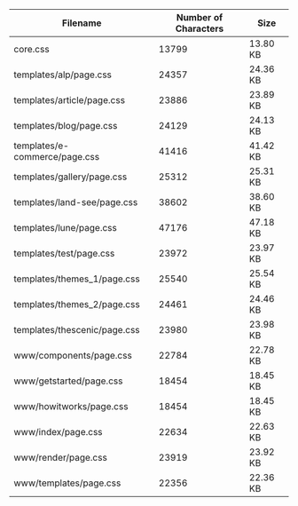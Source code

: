 | Filename                      | Number of Characters | Size     |
| ----------------------------- | -------------------- | -------- |
| core.css                      | 13799                | 13.80 KB |
| templates/alp/page.css        | 24357                | 24.36 KB |
| templates/article/page.css    | 23886                | 23.89 KB |
| templates/blog/page.css       | 24129                | 24.13 KB |
| templates/e-commerce/page.css | 41416                | 41.42 KB |
| templates/gallery/page.css    | 25312                | 25.31 KB |
| templates/land-see/page.css   | 38602                | 38.60 KB |
| templates/lune/page.css       | 47176                | 47.18 KB |
| templates/test/page.css       | 23972                | 23.97 KB |
| templates/themes_1/page.css   | 25540                | 25.54 KB |
| templates/themes_2/page.css   | 24461                | 24.46 KB |
| templates/thescenic/page.css  | 23980                | 23.98 KB |
| www/components/page.css       | 22784                | 22.78 KB |
| www/getstarted/page.css       | 18454                | 18.45 KB |
| www/howitworks/page.css       | 18454                | 18.45 KB |
| www/index/page.css            | 22634                | 22.63 KB |
| www/render/page.css           | 23919                | 23.92 KB |
| www/templates/page.css        | 22356                | 22.36 KB |